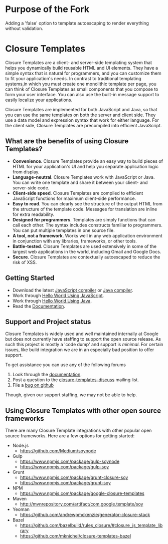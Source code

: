 # Purpose of the Fork
Adding a 'false' option to template autoescaping to render everything without validation.

# Closure Templates
Closure Templates are a client- and server-side templating system that helps you
dynamically build reusable HTML and UI elements. They have a simple syntax
that is natural for programmers, and you can customize them to fit your
application's needs.  In contrast to traditional templating systems,in which
you must create one monolithic template per page, you can think of
Closure Templates as small components that you compose to form your user
interface. You can also use the built-in message support to easily localize
your applications.

Closure Templates are implemented for both JavaScript and Java, so that you can
use the same templates on both the server and client side. They use a data model
and expression syntax that work for either language. For the client side,
Closure Templates are precompiled into efficient JavaScript.

## What are the benefits of using Closure Templates?
* **Convenience**. Closure Templates provide an easy way to build pieces of HTML
  for your application's UI and help you separate application logic from
   display.
* **Language-neutral**. Closure Templates work with JavaScript or Java. You can
  write one template and share it between your client- and server-side code.
* **Client-side speed**. Closure Templates are compiled to efficient JavaScript
  functions for maximum client-side performance.
* **Easy to read**. You can clearly see the structure of the output HTML from
  the structure of the template code. Messages for translation are inline for
  extra readability.
* **Designed for programmers**. Templates are simply functions that can call
  each other. The syntax includes constructs familiar to programmers.
  You can put multiple templates in one source file.
* **A tool, not a framework**. Works well in any web application environment
  in conjunction with any libraries, frameworks, or other tools.
* **Battle-tested**. Closure Templates are used extensively in some of the
  largest web applications in the world, including Gmail and Google Docs.
* **Secure**. Closure Templates are contextually autoescaped to reduce the risk
  of XSS.

## Getting Started
* Download the latest [JavaScript compiler](https://dl.google.com/closure-templates/closure-templates-for-javascript-latest.zip)
  or [Java compiler](https://dl.google.com/closure-templates/closure-templates-for-java-latest.zip).
* Work through [Hello World Using JavaScript](https://developers.google.com/closure/templates/docs/helloworld_js).
* Work through [Hello World Using Java](https://developers.google.com/closure/templates/docs/helloworld_java).
* Read the [Documentation](https://developers.google.com/closure/templates/docs/overview).

## Support and Project status

Closure Templates is widely used and well maintained internally at Google but
does not currently have staffing to support the open source release.  As such
this project is mostly a 'code dump' and support is _minimal_.  For certain
issues, like build integration we are in an especially bad position to offer
support.

To get assistance you can use any of the following forums

1. Look through the [documentation](https://developers.google.com/closure/templates/docs/overview).
2. Post a question to the [closure-templates-discuss](https://groups.google.com/forum/#!forum/closure-templates-discuss)
   mailing list.
3. File a [bug on github](https://github.com/google/closure-templates/issues)

Though, given our support staffing, we may not be able to help.

## Using Closure Templates with other open source frameworks

There are many Closure Template integrations with other popular open source
frameworks. Here are a few options for getting started:

* Node.js
  * https://github.com/Medium/soynode
* Gulp
  * https://www.npmjs.com/package/gulp-soynode
  * https://www.npmjs.com/package/gulp-soy
* Grunt
  * https://www.npmjs.com/package/grunt-closure-soy
  * https://www.npmjs.com/package/grunt-soy
* NPM
  * https://www.npmjs.com/package/google-closure-templates
* Maven
  * http://mvnrepository.com/artifact/com.google.template/soy
* Yeoman
  * https://github.com/andrewpmckenzie/generator-closure-stack
* Bazel
  * https://github.com/bazelbuild/rules_closure/#closure_js_template_library
  * https://github.com/mknichel/closure-templates-bazel
